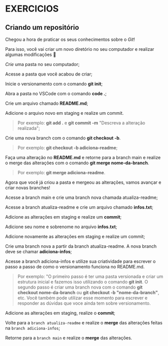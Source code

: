 # EXERCICIOS

## Criando um repositório

Chegou a hora de praticar os seus conhecimentos sobre o *Git*!

Para isso, você vai criar um novo diretório no seu computador e realizar algumas modificações 🤩

*Crie* uma pasta no seu computador;

Acesse a pasta que você acabou de criar;

Inicie o versionamento com o comando **git init**;

Abra a pasta no VSCode com o comando **code .**;

Crie um arquivo chamado **README.md**;

Adicione o arquivo novo em staging e realize um commit. 
> Por exemplo: **git add .** e **git commit -m** "Descreva a alteração realizada";

Crie uma nova branch com o comando **git checkout -b**. 
> Por exemplo: **git checkout -b adiciona-readme**;

Faça uma alteração no **README.md** e retorne para a branch main e realize o merge das alterações com o comando **git merge nome-da-branch**. 
> Por exemplo: **git merge adiciona-readme**.

Agora que você já criou a pasta e mergeou as alterações, vamos avançar e criar novas branches!

Acesse a branch main e crie uma branch nova chamada atualiza-readme;

Acesse a branch atualiza-readme e crie um arquivo chamado **infos.txt**;

Adicione as alterações em staging e realize um **commit**;

Adicione seu nome e sobrenome no arquivo **infos.txt**;

Adicione novamente as alterações em staging e realize um commit;

Crie uma branch nova a partir da branch atualiza-readme. A nova branch deve se chamar **adiciona-infos**;

Acesse a branch adiciona-infos e utilize sua criatividade para escrever o passo a passo de como o versionamento funciona no README.md. 
> Por exemplo: "O primeiro passo é ter uma pasta versionada e criar um estrutura inicial e fazemos isso utilizando o comando **git init**. O segundo passo é criar uma branch nova com o comando **git checkout nome-da-branch** ou **git checkout -b "nome-da-branch"**, etc. Você também pode utilizar esse momento para escrever e responder as dúvidas que voce ainda tem sobre versionamento.

Adicione as alterações em staging, realize o **commit**;

Volte para a `branch atualiza-readme` e realize o **merge** das alterações feitas na `branch adiciona-infos`;

Retorne para a `branch main` e realize o **merge** das alterações.
